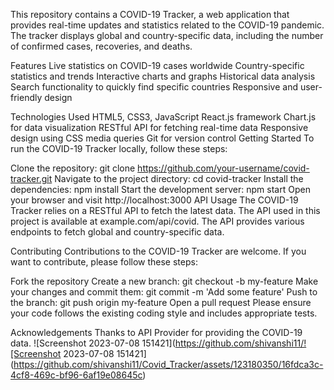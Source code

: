 This repository contains a COVID-19 Tracker, a web application that provides real-time updates and statistics related to the COVID-19 pandemic. The tracker displays global and country-specific data, including the number of confirmed cases, recoveries, and deaths.

Features
Live statistics on COVID-19 cases worldwide
Country-specific statistics and trends
Interactive charts and graphs
Historical data analysis
Search functionality to quickly find specific countries
Responsive and user-friendly design

Technologies Used
HTML5, CSS3, JavaScript
React.js framework
Chart.js for data visualization
RESTful API for fetching real-time data
Responsive design using CSS media queries
Git for version control
Getting Started
To run the COVID-19 Tracker locally, follow these steps:

Clone the repository: git clone https://github.com/your-username/covid-tracker.git
Navigate to the project directory: cd covid-tracker
Install the dependencies: npm install
Start the development server: npm start
Open your browser and visit http://localhost:3000
API Usage
The COVID-19 Tracker relies on a RESTful API to fetch the latest data. The API used in this project is available at example.com/api/covid. The API provides various endpoints to fetch global and country-specific data.

Contributing
Contributions to the COVID-19 Tracker are welcome. If you want to contribute, please follow these steps:

Fork the repository
Create a new branch: git checkout -b my-feature
Make your changes and commit them: git commit -m 'Add some feature'
Push to the branch: git push origin my-feature
Open a pull request
Please ensure your code follows the existing coding style and includes appropriate tests.


Acknowledgements
Thanks to API Provider for providing the COVID-19 data.
![Screenshot 2023-07-08 151421](https://github.com/shivanshi11/![Screenshot 2023-07-08 151421](https://github.com/shivanshi11/Covid_Tracker/assets/123180350/16fdca3c-4cf8-469c-bf96-6af19e08645c)

